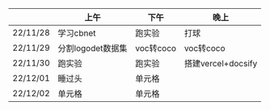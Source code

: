 <!-- <link rel="stylesheet" type="text/css" href="/themes/newsprint.css"> -->



|        |  上午   | 下午  | 晚上   | 
|   ---  |  ---   | ----  | ---- |
|22/11/28| 学习cbnet  | 跑实验 | 打球|
|22/11/29| 分割logodet数据集  | voc转coco | voc转coco |
|22/11/30| 跑实验  | 跑实验 | 搭建vercel+docsify|
|22/12/01| 睡过头  | 单元格 ||
|22/12/02| 单元格  | 单元格 ||